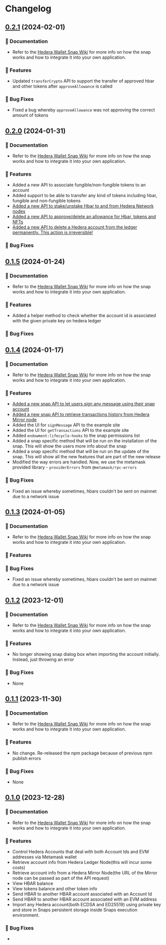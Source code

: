 # Changelog

## [0.2.1](https://github.com/hashgraph/hedera-metamask-snaps/compare/v0.2.1...v0.2.1) (2024-02-01)

### :page_with_curl: Documentation

- Refer to the [Hedera Wallet Snap Wiki](https://docs.tuum.tech/hedera-wallet-snap/) for more info on how the snap works and how to integrate it into your own application.

### :rocket: Features

- Updated `transferCrypto` API to support the transfer of approved hbar and other tokens after `approveAllowance` is called

### :bug: Bug Fixes

- Fixed a bug whereby `approveAllowance` was not approving the correct amount of tokens

## [0.2.0](https://github.com/hashgraph/hedera-metamask-snaps/compare/v0.2.0...v0.2.0) (2024-01-31)

### :page_with_curl: Documentation

- Refer to the [Hedera Wallet Snap Wiki](https://docs.tuum.tech/hedera-wallet-snap/) for more info on how the snap works and how to integrate it into your own application.

### :rocket: Features

- Added a new API to associate fungible/non-fungible tokens to an account
- Added support to be able to transfer any kind of tokens including hbar, fungible and non-fungible tokens
- [Added a new API to stake/unstake Hbar to and from Hedera Network nodes](https://github.com/hashgraph/hedera-metamask-snaps/issues/54)
- [Added a new API to approve/delete an allowance for Hbar, tokens and NFTs](https://github.com/hashgraph/hedera-metamask-snaps/issues/52)
- [Added a new API to delete a Hedera account from the ledger permanently. This action is irreversible!](https://github.com/hashgraph/hedera-metamask-snaps/issues/53)

### :bug: Bug Fixes

## [0.1.5](https://github.com/hashgraph/hedera-metamask-snaps/compare/v0.1.5...v0.1.5) (2024-01-24)

### :page_with_curl: Documentation

- Refer to the [Hedera Wallet Snap Wiki](https://docs.tuum.tech/hedera-wallet-snap/) for more info on how the snap works and how to integrate it into your own application.

### :rocket: Features

- Added a helper method to check whether the account id is associated with the given private key on hedera ledger

### :bug: Bug Fixes

## [0.1.4](https://github.com/hashgraph/hedera-metamask-snaps/compare/v0.1.4...v0.1.4) (2024-01-17)

### :page_with_curl: Documentation

- Refer to the [Hedera Wallet Snap Wiki](https://docs.tuum.tech/hedera-wallet-snap/) for more info on how the snap works and how to integrate it into your own application.

### :rocket: Features

- [Added a new snap API to let users sign any message using their snap account](https://github.com/hashgraph/hedera-metamask-snaps/issues/31)
- [Added a new snap API to retrieve transactions history from Hedera Mirror node](https://github.com/hashgraph/hedera-metamask-snaps/issues/51)
- Added the UI for `signMessage` API to the example site
- Added the UI for `getTransactions` API to the example site
- Added `endowment:lifecycle-hooks` to the snap permissions list
- Added a snap specific method that will be run on the installation of the snap. This will show the users more info about the snap
- Added a snap specific method that will be run on the update of the snap. This will show all the new features that are part of the new release
- Modified the way errors are handled. Now, we use the metamask provided library - `providerErrors` from `@metamask/rpc-errors`

### :bug: Bug Fixes

- Fixed an issue whereby sometimes, hbars couldn't be sent on mainnet due to a network issue

## [0.1.3](https://github.com/hashgraph/hedera-metamask-snaps/compare/v0.1.3...v0.1.3) (2024-01-05)

### :page_with_curl: Documentation

- Refer to the [Hedera Wallet Snap Wiki](https://docs.tuum.tech/hedera-wallet-snap/) for more info on how the snap works and how to integrate it into your own application.

### :rocket: Features

### :bug: Bug Fixes

- Fixed an issue whereby sometimes, hbars couldn't be sent on mainnet due to a network issue

## [0.1.2](https://github.com/hashgraph/hedera-metamask-snaps/compare/v0.1.2...v0.1.2) (2023-12-01)

### :page_with_curl: Documentation

- Refer to the [Hedera Wallet Snap Wiki](https://docs.tuum.tech/hedera-wallet-snap/) for more info on how the snap works and how to integrate it into your own application.

### :rocket: Features

- No longer showing snap dialog box when importing the account initially. Instead, just throwing an error

### :bug: Bug Fixes

- None

## [0.1.1](https://github.com/hashgraph/hedera-metamask-snaps/compare/v0.1.1...v0.1.1) (2023-11-30)

### :page_with_curl: Documentation

- Refer to the [Hedera Wallet Snap Wiki](https://docs.tuum.tech/hedera-wallet-snap/) for more info on how the snap works and how to integrate it into your own application.

### :rocket: Features

- No change. Re-released the npm package because of previous npm publish errors

### :bug: Bug Fixes

- None

## [0.1.0](https://github.com/hashgraph/hedera-metamask-snaps/compare/v0.1.0...v0.1.0) (2023-12-28)

### :page_with_curl: Documentation

- Refer to the [Hedera Wallet Snap Wiki](https://docs.tuum.tech/hedera-wallet-snap/) for more info on how the snap works and how to integrate it into your own application.

### :rocket: Features

- Control Hedera Accounts that deal with both Account Ids and EVM addresses via Metamask wallet
- Retrieve account info from Hedera Ledger Node(this will incur some costs)
- Retrieve account info from a Hedera Mirror Node(the URL of the Mirror node can be passed as part of the API request)
- View HBAR balance
- View tokens balance and other token info
- Send HBAR to another HBAR account associated with an Account Id
- Send HBAR to another HBAR account associated with an EVM address
- Import any Hedera account(both ECDSA and ED25519) using private key and store in Snaps persistent storage inside Snaps execution environment.

### :bug: Bug Fixes

-
